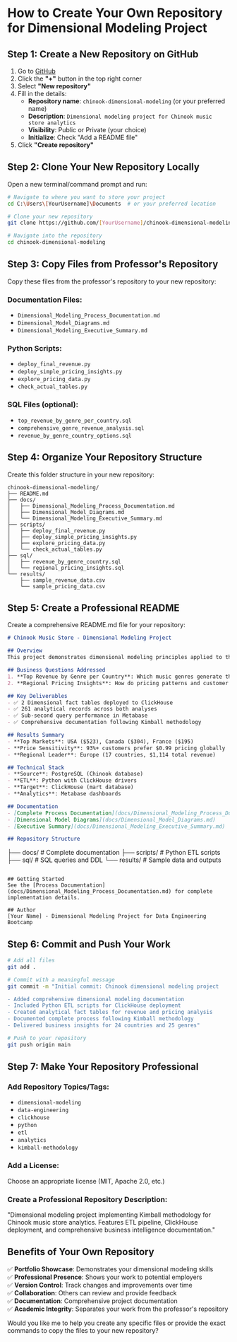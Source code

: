 # How to Create Your Own Repository for Dimensional Modeling Project

## Step 1: Create a New Repository on GitHub

1. Go to [GitHub](https://github.com)
2. Click the **"+"** button in the top right corner
3. Select **"New repository"**
4. Fill in the details:
   - **Repository name**: `chinook-dimensional-modeling` (or your preferred name)
   - **Description**: `Dimensional modeling project for Chinook music store analytics`
   - **Visibility**: Public or Private (your choice)
   - **Initialize**: Check "Add a README file"
5. Click **"Create repository"**

## Step 2: Clone Your New Repository Locally

Open a new terminal/command prompt and run:

```bash
# Navigate to where you want to store your project
cd C:\Users\[YourUsername]\Documents  # or your preferred location

# Clone your new repository
git clone https://github.com/[YourUsername]/chinook-dimensional-modeling.git

# Navigate into the repository
cd chinook-dimensional-modeling
```

## Step 3: Copy Files from Professor's Repository

Copy these files from the professor's repository to your new repository:

### Documentation Files:
- `Dimensional_Modeling_Process_Documentation.md`
- `Dimensional_Model_Diagrams.md` 
- `Dimensional_Modeling_Executive_Summary.md`

### Python Scripts:
- `deploy_final_revenue.py`
- `deploy_simple_pricing_insights.py`
- `explore_pricing_data.py`
- `check_actual_tables.py`

### SQL Files (optional):
- `top_revenue_by_genre_per_country.sql`
- `comprehensive_genre_revenue_analysis.sql`
- `revenue_by_genre_country_options.sql`

## Step 4: Organize Your Repository Structure

Create this folder structure in your new repository:

```
chinook-dimensional-modeling/
├── README.md
├── docs/
│   ├── Dimensional_Modeling_Process_Documentation.md
│   ├── Dimensional_Model_Diagrams.md
│   └── Dimensional_Modeling_Executive_Summary.md
├── scripts/
│   ├── deploy_final_revenue.py
│   ├── deploy_simple_pricing_insights.py
│   ├── explore_pricing_data.py
│   └── check_actual_tables.py
├── sql/
│   ├── revenue_by_genre_country.sql
│   └── regional_pricing_insights.sql
└── results/
    ├── sample_revenue_data.csv
    └── sample_pricing_data.csv
```

## Step 5: Create a Professional README

Create a comprehensive README.md file for your repository:

```markdown
# Chinook Music Store - Dimensional Modeling Project

## Overview
This project demonstrates dimensional modeling principles applied to the Chinook music store database, creating analytical data marts for business intelligence and analytics.

## Business Questions Addressed
1. **Top Revenue by Genre per Country**: Which music genres generate the most revenue in each country?
2. **Regional Pricing Insights**: How do pricing patterns and customer price sensitivity vary across regions?

## Key Deliverables
- ✅ 2 Dimensional fact tables deployed to ClickHouse
- ✅ 261 analytical records across both analyses
- ✅ Sub-second query performance in Metabase
- ✅ Comprehensive documentation following Kimball methodology

## Results Summary
- **Top Markets**: USA ($523), Canada ($304), France ($195)
- **Price Sensitivity**: 93%+ customers prefer $0.99 pricing globally
- **Regional Leader**: Europe (17 countries, $1,114 total revenue)

## Technical Stack
- **Source**: PostgreSQL (Chinook database)
- **ETL**: Python with ClickHouse drivers  
- **Target**: ClickHouse (mart database)
- **Analytics**: Metabase dashboards

## Documentation
- [Complete Process Documentation](docs/Dimensional_Modeling_Process_Documentation.md)
- [Dimensional Model Diagrams](docs/Dimensional_Model_Diagrams.md)
- [Executive Summary](docs/Dimensional_Modeling_Executive_Summary.md)

## Repository Structure
```
├── docs/           # Complete documentation
├── scripts/        # Python ETL scripts
├── sql/           # SQL queries and DDL
└── results/       # Sample data and outputs
```

## Getting Started
See the [Process Documentation](docs/Dimensional_Modeling_Process_Documentation.md) for complete implementation details.

## Author
[Your Name] - Dimensional Modeling Project for Data Engineering Bootcamp
```

## Step 6: Commit and Push Your Work

```bash
# Add all files
git add .

# Commit with a meaningful message
git commit -m "Initial commit: Chinook dimensional modeling project

- Added comprehensive dimensional modeling documentation
- Included Python ETL scripts for ClickHouse deployment  
- Created analytical fact tables for revenue and pricing analysis
- Documented complete process following Kimball methodology
- Delivered business insights for 24 countries and 25 genres"

# Push to your repository
git push origin main
```

## Step 7: Make Your Repository Professional

### Add Repository Topics/Tags:
- `dimensional-modeling`
- `data-engineering` 
- `clickhouse`
- `python`
- `etl`
- `analytics`
- `kimball-methodology`

### Add a License:
Choose an appropriate license (MIT, Apache 2.0, etc.)

### Create a Professional Repository Description:
"Dimensional modeling project implementing Kimball methodology for Chinook music store analytics. Features ETL pipeline, ClickHouse deployment, and comprehensive business intelligence documentation."

## Benefits of Your Own Repository

✅ **Portfolio Showcase**: Demonstrates your dimensional modeling skills  
✅ **Professional Presence**: Shows your work to potential employers  
✅ **Version Control**: Track changes and improvements over time  
✅ **Collaboration**: Others can review and provide feedback  
✅ **Documentation**: Comprehensive project documentation  
✅ **Academic Integrity**: Separates your work from the professor's repository

Would you like me to help you create any specific files or provide the exact commands to copy the files to your new repository?